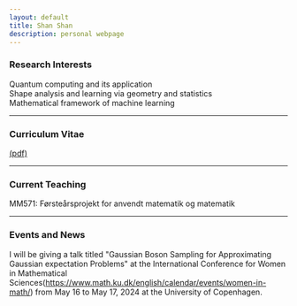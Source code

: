 ```yaml
---
layout: default
title: Shan Shan
description: personal webpage
---
```


### Research Interests 
Quantum computing and its application <br />
Shape analysis and learning via geometry and statistics <br />
Mathematical framework of machine learning
<hr />

### Curriculum Vitae 
[(pdf)](../CV/cv.pdf)
<hr />	
	
### Current Teaching
MM571: Førsteårsprojekt for anvendt matematik og matematik
<hr />

### Events and News
I will be giving a talk titled "Gaussian Boson Sampling for Approximating Gaussian expectation Problems" at the International Conference for Women in Mathematical Sciences(https://www.math.ku.dk/english/calendar/events/women-in-math/) from May 16 to May 17, 2024 at the University of Copenhagen. 
 
<br />
<br />
<br />
<br />
<br />
        
